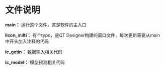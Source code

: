 # 文件说明
**main：** 运行这个文件，这是软件的主入口

**licon_milti：** 有个typo，是QT Designer构建的窗口文件，每次更新需要从main中开头加入注释的代码

**ic_getin：** 数据输入相关代码

**ic_model：** 模型预测相关代码

